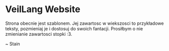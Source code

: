 # VeilLang Website

Strona obecnie jest szablonem. Jej zawartosc w wiekszosci to przykładowe teksty, pozmieniaj je i dostosuj do swoich fantacji.
Prosiłbym o nie zmienianie zawartosci stopki :3.

~ Stain
